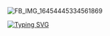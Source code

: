 ![FB_IMG_16454445334561869](https://user-images.githubusercontent.com/95429798/156431943-650b99e3-8fe6-43d1-8be6-e02d727efd27.jpg)




[![Typing SVG](https://readme-typing-svg.herokuapp.com?color=%2336BCF7&lines=Welcome+to+my+github+Khamdihi+XD)](https://git.io/typing-svg)











